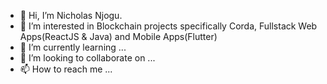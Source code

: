 - 👋 Hi, I’m Nicholas Njogu.
- 👀 I’m interested in Blockchain projects specifically Corda, Fullstack Web Apps(ReactJS & Java) and Mobile Apps(Flutter)
- 🌱 I’m currently learning ...
- 💞️ I’m looking to collaborate on ...
- 📫 How to reach me ...

<!---
njogu99/njogu99 is a ✨ special ✨ repository because its `README.md` (this file) appears on your GitHub profile.
You can click the Preview link to take a look at your changes.
--->
